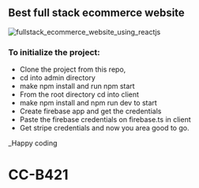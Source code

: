 ## Best full stack ecommerce website

![fullstack_ecommerce_website_using_reactjs](https://github.com/noorjsdivs/ecommerceyt/assets/104062645/a72bc8de-8426-4031-bfbd-13c7fe3eb01f)

### To initialize the project:
* Clone the project from this repo,
* cd into admin directory
* make npm install and run npm start
* From the root directory cd into client
* make npm install and npm run dev to start
* Create firebase app and get the credentials
* Paste the firebase credentials on firebase.ts in client
* Get stripe credentials and now you area good to go.

_Happy coding
# CC-B421
